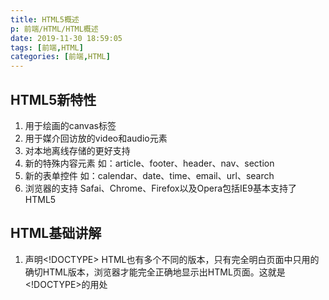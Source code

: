 ```yaml
---
title: HTML5概述
p: 前端/HTML/HTML概述
date: 2019-11-30 18:59:05
tags: [前端,HTML]
categories: [前端,HTML]
---
```

## HTML5新特性

1. 用于绘画的canvas标签
2. 用于媒介回访放的video和audio元素
3. 对本地离线存储的更好支持
4. 新的特殊内容元素
    如：article、footer、header、nav、section
5. 新的表单控件
    如：calendar、date、time、email、url、search
6. 浏览器的支持
    Safai、Chrome、Firefox以及Opera包括IE9基本支持了HTML5

## HTML基础讲解

1. 声明<!DOCTYPE>
    HTML也有多个不同的版本，只有完全明白页面中只用的确切HTML版本，浏览器才能完全正确地显示出HTML页面。这就是<!DOCTYPE>的用处

